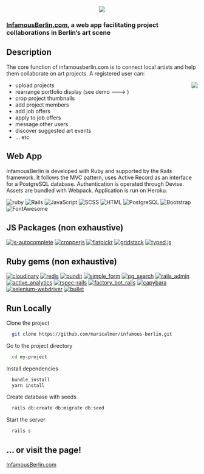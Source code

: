 <div align="center">
  <img src="https://res.cloudinary.com/dbpv82leg/image/upload/c_fill,g_auto,w_300/v1673965776/logo.png" />
</div>

### [InfamousBerlin.com](https://infamousberlin.com), a web app facilitating project collaborations in Berlin’s art scene

## Description

The core function of infamousberlin.com is to connect local artists and help them collaborate on art projects. A registered user can:
- upload projects <img align="right" src="https://res.cloudinary.com/dbpv82leg/image/upload/c_scale,w_400/v1674052464/gridstack-feature.gif" />
- rearrange portfolio display (see demo ---> )
- crop project thumbnails
- add project members
- add job offers
- apply to job offers
- message other users
- discover suggested art events
- ... etc


## Web App

InfamousBerlin is developed with Ruby and supported by the Rails framework. It follows the MVC pattern, uses Active Record as an interface for a PostgreSQL database. Authentication is operated through Devise. Assets are bundled with Webpack. Application is run on Heroku.


![ruby](https://img.shields.io/badge/Ruby-3.1.3-F32C24?style=for-the-badge&logo=ruby) ![Rails](https://img.shields.io/badge/Rails-6.0.3-C52F24?style=for-the-badge&logo=rubyonrails) ![JavaScript](https://img.shields.io/badge/JavaScript-ES6-yellow?style=for-the-badge&logo=javascript) ![SCSS](https://img.shields.io/badge/SCSS-3.5-BF4080?style=for-the-badge&logo=sass) ![HTML](https://img.shields.io/badge/HTML-5-E34F26?style=for-the-badge&logo=html5) ![PostgreSQL](https://img.shields.io/badge/PostgreSQL-14.6-4764BE?style=for-the-badge&logo=postgresql) ![Bootstrap](https://img.shields.io/badge/Bootstrap-5-7852B2?style=for-the-badge&logo=bootstrap) ![FontAwesome](https://img.shields.io/badge/FontAwesome-5-528CD7?style=for-the-badge&logo=fontawesome)


## JS Packages (non exhaustive)

[![js-autocomplete](https://img.shields.io/badge/js--autocomplete-1.0.4-yellow.svg)](https://yarnpkg.com/package/js-autocomplete) [![cropperjs](https://img.shields.io/badge/cropperjs-1.5.12-yellow.svg)](https://yarnpkg.com/package/cropperjs) [![flatpickr](https://img.shields.io/badge/flatpickr-4.6.9-yellow.svg)](https://yarnpkg.com/package/flatpickr) [![gridstack](https://img.shields.io/badge/gridstack-5.0.0-yellow)](https://yarnpkg.com/package/gridstack) [![typed.js](https://img.shields.io/badge/typed.js-2.0.12-yellow.svg)](https://yarnpkg.com/package/typed.js)


## Ruby gems (non exhaustive)

[![cloudinary](https://img.shields.io/badge/cloudinary-1.22.0-red.svg)](https://rubygems.org/gems/cloudinary) [![redis](https://img.shields.io/badge/redis-4.3.1-red.svg)](https://rubygems.org/gems/redis) [![pundit](https://img.shields.io/badge/pundit-2.2-red.svg)](https://rubygems.org/gems/pundit) [![simple_form](https://img.shields.io/badge/simple_form-5.1.0-red.svg)](https://rubygems.org/gems/simple_form) [![pg_search](https://img.shields.io/badge/pg_search-2.3.5-red.svg)](https://rubygems.org/gems/pg_search) [![rails_admin](https://img.shields.io/badge/rails_admin-3.1.1-red.svg)](https://rubygems.org/gems/rails_admin) [![active_analytics](https://img.shields.io/badge/active_analytics-0.2.1-red.svg)](https://rubygems.org/gems/active_analytics) [![rspec-rails](https://img.shields.io/badge/rspec--rails-5.1.2-red.svg)](https://rubygems.org/gems/rspec-rails) [![factory_bot_rails](https://img.shields.io/badge/factory_bot_rails-6.2.1-red.svg)](https://rubygems.org/gems/factory_bot_rails) [![capybara](https://img.shields.io/badge/capybara-3.38.0-red.svg)](https://rubygems.org/gems/capybara) [![selenium-webdriver](https://img.shields.io/badge/selenium--webdriver-4.7.1-red.svg)](https://rubygems.org/gems/selenium-webdriver) [![bullet](https://img.shields.io/badge/bullet-6.1.5-red.svg)](https://rubygems.org/gems/bullet)


## Run Locally

Clone the project

```bash
  git clone https://github.com/maricalmer/infamous-berlin.git
```

Go to the project directory

```bash
  cd my-project
```

Install dependencies

```bash
  bundle install
  yarn install
```

Create database with seeds

```bash
  rails db:create db:migrate db:seed
```

Start the server

```bash
  rails s
```

## ... or visit the page!

[InfamousBerlin.com](https://infamousberlin.com)
